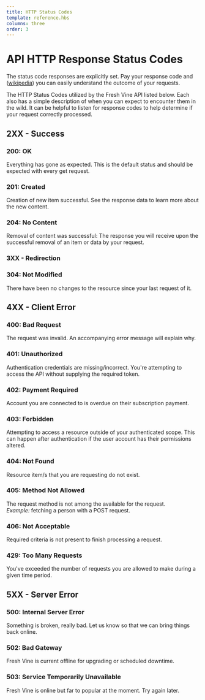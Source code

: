 ```yaml
---
title: HTTP Status Codes 
template: reference.hbs
columns: three
order: 3
---
```

# API HTTP Response Status Codes  

The status code responses are explicitly set. Pay your response code and ([wikipedia](http://en.wikipedia.org/wiki/List_of_HTTP_status_codes)) you can easily understand the outcome of your requests.  
  
The HTTP Status Codes utilized by the Fresh Vine API listed below. Each also has a simple description of when you can expect to encounter them in the wild. It can be helpful to listen for response codes to help determine if your request correctly processed.  
  
  
## 2XX - Success
### 200: OK  
Everything has gone as expected. This is the default status and should be expected with every get request.  

### 201: Created  
Creation of new item successful. See the response data to learn more about the new content.  
 
### 204: No Content  
Removal of content was successful: The response you will receive upon the successful removal of an item or data by your request.  

### 3XX - Redirection

### 304: Not Modified
There have been no changes to the resource since your last request of it.


## 4XX - Client Error

### 400: Bad Request  
The request was invalid. An accompanying error message will explain why.  

### 401: Unauthorized  
Authentication credentials are missing/incorrect. You're attempting to access the API without supplying the required token.  

### 402: Payment Required  
Account you are connected to is overdue on their subscription payment.  

### 403: Forbidden  
Attempting to access a resource outside of your authenticated scope. This can happen after authentication if the user account has their permissions altered.  

### 404: Not Found  
Resource item/s that you are requesting do not exist.  

### 405: Method Not Allowed  
The request method is not among the available for the request.  
*Example:* fetching a person with a POST request.  

### 406: Not Acceptable  
Required criteria is not present to finish processing a request.  

### 429: Too Many Requests  
You've exceeded the number of requests you are allowed to make during a given time period.  


## 5XX - Server Error

### 500: Internal Server Error  
Something is broken, really bad. Let us know so that we can bring things back online.  

### 502: Bad Gateway  
Fresh Vine is current offline for upgrading or scheduled downtime.  

### 503: Service Temporarily Unavailable  
Fresh Vine is online but far to popular at the moment. Try again later.  